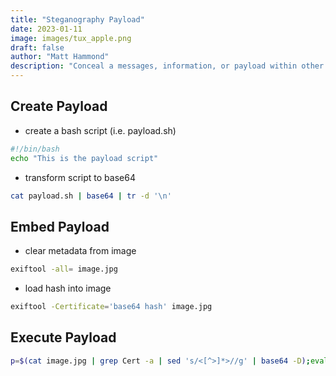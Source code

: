 ```yaml
---
title: "Steganography Payload"
date: 2023-01-11
image: images/tux_apple.png
draft: false
author: "Matt Hammond"
description: "Conceal a messages, information, or payload within other nonsecret text, data, or image."
---
```


## Create Payload

- create a bash script (i.e. payload.sh)

```bash
#!/bin/bash
echo "This is the payload script"
```

- transform script to base64

```bash
cat payload.sh | base64 | tr -d '\n'
```

## Embed Payload

- clear metadata from image

```bash
exiftool -all= image.jpg
```

- load hash into image

```bash
exiftool -Certificate='base64 hash' image.jpg
```

## Execute Payload

```bash
p=$(cat image.jpg | grep Cert -a | sed 's/<[^>]*>//g' | base64 -D);eval $p
```
